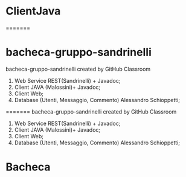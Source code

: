 

# ClientJava
=======
# bacheca-gruppo-sandrinelli
bacheca-gruppo-sandrinelli created by GitHub Classroom
1) Web Service REST(Sandrinelli) + Javadoc;
2) Client JAVA (Malossini)+ Javadoc;
3) Client Web;
4) Database (Utenti, Messaggio, Commento) Alessandro Schioppetti;

=======
bacheca-gruppo-sandrinelli created by GitHub Classroom
1) Web Service REST(Sandrinelli) + Javadoc;
2) Client JAVA (Malossini)+ Javadoc;
3) Client Web;
4) Database (Utenti, Messaggio, Commento) Alessandro Schioppetti;
# Bacheca